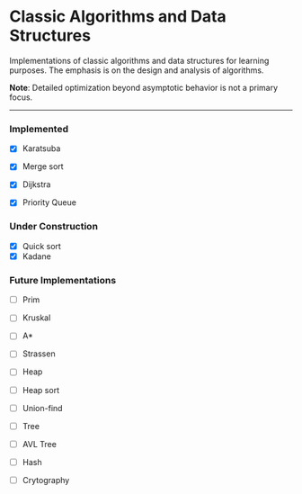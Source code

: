 # Classic Algorithms and Data Structures
Implementations of classic algorithms and data structures for learning purposes. The emphasis is on the design and analysis of algorithms.

**Note**: Detailed optimization beyond asymptotic behavior is not a primary focus.

---

### Implemented

- [x] Karatsuba
- [x] Merge sort
- [x] Dijkstra
- [x] Priority Queue


### Under Construction
- [x] Quick sort
- [x] Kadane

### Future Implementations

- [ ] Prim
- [ ] Kruskal
- [ ] A*
- [ ] Strassen
- [ ] Heap
- [ ] Heap sort
- [ ] Union-find
- [ ] Tree
- [ ] AVL Tree
- [ ] Hash
- [ ] Crytography



